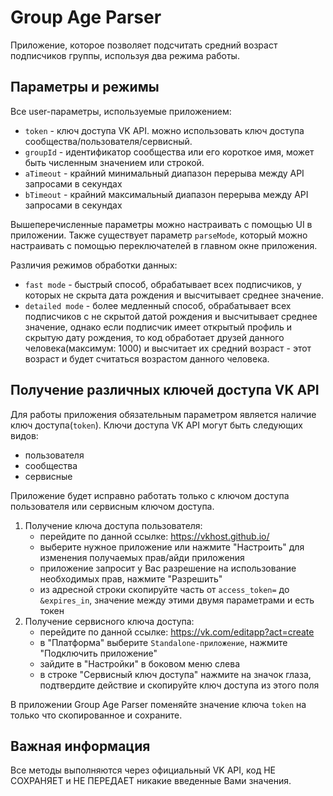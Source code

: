 # Group Age Parser
Приложение, которое позволяет подсчитать средний возраст подписчиков группы, используя два режима работы.

## Параметры и режимы
Все user-параметры, используемые приложением:
  - ``token`` - ключ доступа VK API. можно использовать ключ доступа сообщества/пользователя/сервисный.
  - ``groupId`` - идентификатор сообщества или его короткое имя, может быть численным значением или строкой.
  - ``aTimeout`` - крайний минимальный диапазон перерыва между API запросами в секундах
  - ``bTimeout`` - крайний максимальный диапазон перерыва между API запросами в секундах

Вышеперечисленные параметры можно настраивать с помощью UI в приложении.
Также существует параметр ``parseMode``, который можно настраивать с помощью переключателей в главном окне приложения.

Различия режимов обработки данных:
  - ``fast mode`` - быстрый способ, обрабатывает всех подписчиков, у которых не скрыта дата рождения и высчитывает среднее значение.
  - ``detailed mode`` - более медленный способ, обрабатывает всех подписчиков с не скрытой датой рождения и высчитывает среднее значение, однако если подписчик имеет открытый профиль и скрытую дату рождения, то код обработает друзей данного человека(максимум: 1000) и высчитает их средний возраст - этот возраст и будет считаться возрастом данного человека.

## Получение различных ключей доступа VK API
Для работы приложения обязательным параметром является наличие ключ доступа(``token``).
Ключи доступа VK API могут быть следующих видов:
  - пользователя
  - сообщества
  - сервисные

Приложение будет исправно работать только с ключом доступа пользователя или сервисным ключом доступа.
1. Получение ключа доступа пользователя:
    - перейдите по данной ссылке: https://vkhost.github.io/
    - выберите нужное приложение или нажмите "Настроить" для изменения получаемых прав/айди приложения
    - приложение запросит у Вас разрешение на использование необходимых прав, нажмите "Разрешить"
    - из адресной строки скопируйте часть от ``access_token=`` до ``&expires_in``, значение между этими двумя параметрами и есть токен
2. Получение сервисного ключа доступа:
    - перейдите по данной ссылке: https://vk.com/editapp?act=create
    - в "Платформа" выберите ``Standalone-приложение``, нажмите "Подключить приложение"
    - зайдите в "Настройки" в боковом меню слева
    - в строке "Сервисный ключ доступа" нажмите на значок глаза, подтвердите действие и скопируйте ключ доступа из этого поля

В приложении Group Age Parser поменяйте значение ключа ``token`` на только что скопированное и сохраните.


## Важная информация
Все методы выполняются через официальный VK API, код НЕ СОХРАНЯЕТ и НЕ ПЕРЕДАЕТ никакие введенные Вами значения.
